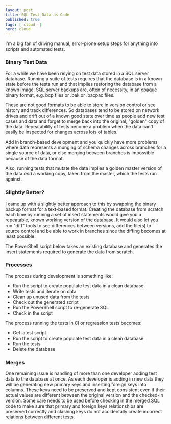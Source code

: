 ```yaml
---
layout: post
title: SQL Test Data as Code
published: true
tags: [ cloud  ]
hero: cloud
---
```


I'm a big fan of driving manual, error-prone setup steps for anything into scripts and
automated tests.


### Binary Test Data

For a while we have been relying on test data stored in a SQL server database. Running a
suite of tests requires that the database is in a known state before the tests run and that
implies restoring the database from a known image. SQL server backups are, often of necessity,
in an opaque binary format, e.g. bcp files or .bak or .bacpac files.

These are not good formats to be able to store in version control or see history and track differences. So
databases tend to be stored on network drives and drift out of a known good state over time as people
add new test cases and data and forget to merge back into the original, "golden" copy of the data. Repeatability
of tests become a problem when the data can't easily be inspected for changes across lots of tables.

Add in branch-based development and you quickly have more problems where data represents a munging of schema changes
across branches for a single source of data, or else merging between branches is impossible because of the data format.

Also, running tests that mutate the data implies a golden master version of the data *and* a working copy, taken
from the master, which the tests run against.


### Slightly Better?

I came up with a slightly better approach to this by swapping the binary backup format for a text-based format. Creating the
database from scratch each time by running a set of insert statements would give you a repeatable,
known working version of the database. It would also let you run "diff" tools to see differences between versions,
add the file(s) to source control and be able to work in branches since the diffing becomes at least possible.

The PowerShell script below takes an existing database and generates the insert statements
required to generate the data from scratch.

<script src="https://gist.github.com/deejaygraham/aa43d0f560c5ed06d734b5d3d38a4726.js"></script>


### Processes

The process during development is something like:

* Run the script to create populate test data in a clean database
* Write tests and iterate on data
* Clean up unused data from the tests
* Check out the generated script
* Run the PowerShell script to re-generate SQL
* Check in the script

The process running the tests in CI or regression tests becomes:

* Get latest script
* Run the script to create populate test data in a clean database
* Run the tests
* Delete the database


### Merges

One remaining issue is handling of more than one developer adding test data to the database at once.
As each developer is adding in new data they will be generating new primary keys and inserting
foreign keys into columns. These keys need to be preserved and kept consistent even if their actual
values are different between the original version and the checked-in version. Some care needs to be used
before checking in the merged SQL code to make sure that primary and foreign keys relationships are
preserved correctly and clashing keys do not accidentally create incorrect relations between
different tests.
